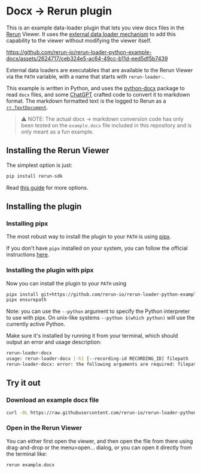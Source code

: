 # Docx -> Rerun plugin
This is an example data-loader plugin that lets you view docx files in the [Rerun](https://github.com/rerun-io/rerun/) Viewer.
It uses the [external data loader mechanism](https://www.rerun.io/docs/howto/open-any-file#external-dataloaders) to add this capability to the viewer without modifying the viewer itself.

https://github.com/rerun-io/rerun-loader-python-example-docx/assets/2624717/ceb324e5-ac64-49cc-b11d-eed5df5b7439

External data loaders are executables that are available to the Rerun Viewer via the `PATH` variable, with a name that starts with `rerun-loader-`.

This example is written in Python, and uses the [python-docx](https://python-docx.readthedocs.io/en/latest/) package to read `docx` files,
and some [ChatGPT](https://chat.openai.com/) crafted code to convert it to markdown format. 
The markdown formatted text is the logged to Rerun as a [`rr.TextDocument`](https://www.rerun.io/docs/reference/types/archetypes/text_document).

> ⚠️ NOTE: The actual docx -> markdown conversion code has only been tested on the `example.docx` file included in this repository and is only meant as a fun example.

## Installing the Rerun Viewer
The simplest option is just:
```bash
pip install rerun-sdk
```
Read [this guide](https://www.rerun.io/docs/getting-started/installing-viewer) for more options.

## Installing the plugin
### Installing pipx

The most robust way to install the plugin to your `PATH` is using [pipx](https://pipx.pypa.io/stable/).

If you don't have `pipx` installed on your system, you can follow the official instructions [here](https://pipx.pypa.io/stable/installation/).

### Installing the plugin with pipx
Now you can install the plugin to your `PATH` using

```bash
pipx install git+https://github.com/rerun-io/rerun-loader-python-example-docx.git
pipx ensurepath
```
Note: you can use the `--python` argument to specify the Python interpreter to use with pipx.
On unix-like systems `--python $(which python)` will use the currently active Python.

Make sure it's installed by running it from your terminal, which should output an error and usage description:
```bash
rerun-loader-docx
usage: rerun-loader-docx [-h] [--recording-id RECORDING_ID] filepath
rerun-loader-docx: error: the following arguments are required: filepath
```

## Try it out
### Download an example docx file
```bash
curl -OL https://raw.githubusercontent.com/rerun-io/rerun-loader-python-example-docx/main/example.docx
```

### Open in the Rerun Viewer
You can either first open the viewer, and then open the file from there using drag-and-drop or the menu>open… dialog,
or you can open it directly from the terminal like:
```bash
rerun example.docx
```
